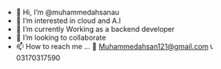 - 👋 Hi, I’m @muhammedahsanau
- 👀 I’m interested in cloud and A.I
- 🌱 I’m currently Working as a backend developer
- 💞️ I’m looking to collaborate
- 📫 How to reach me ... 📧 Muhammedahsan121@gmail.com  📞 03170317590 

<!---
muhammedahsanau/muhammedahsanau is a ✨ special ✨ repository because its `README.md` (this file) appears on your GitHub profile.
You can click the Preview link to take a look at your changes.
--->
